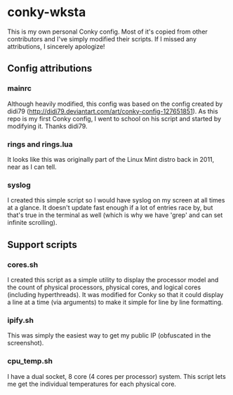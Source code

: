 # conky-wksta
This is my own personal Conky config.  Most of it's copied from other contributors and I've simply modified their scripts.  If I missed any attributions, I sincerely apologize!

## Config attributions
### mainrc
Although heavily modified, this config was based on the config created by didi79 (http://didi79.deviantart.com/art/conky-config-127651851).  As this repo is my first Conky config, I went to school on his script and started by modifying it.  Thanks didi79.

### rings and rings.lua
It looks like this was originally part of the Linux Mint distro back in 2011, near as I can tell.

### syslog
I created this simple script so I would have syslog on my screen at all times at a glance.  It doesn't update fast enough if a lot of entries race by, but that's true in the terminal as well (which is why we have 'grep' and can set infinite scrolling).

## Support scripts
### cores.sh
I created this script as a simple utility to display the processor model and the count of physical processors, physical cores, and logical cores (including hyperthreads).  It was modified for Conky so that it could display a line at a time (via arguments) to make it simple for line by line formatting.

### ipify.sh
This was simply the easiest way to get my public IP (obfuscated in the screenshot).

### cpu_temp.sh
I have a dual socket, 8 core (4 cores per processor) system.  This script lets me get the individual temperatures for each physical core.


